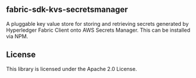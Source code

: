 ## fabric-sdk-kvs-secretsmanager

A pluggable key value store for storing and retrieving secrets generated by Hyperledger Fabric Client onto AWS Secrets Manager. This can be installed via NPM.

## License

This library is licensed under the Apache 2.0 License. 

